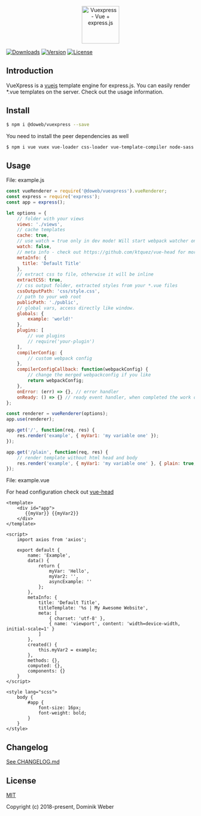 <p align="center"><img width="100" src="https://i.imgur.com/gVS6Mja.png" alt="Vuexpress - Vue + express.js"></p>

<p align="center">

  <a href="https://www.npmjs.com/package/@doweb/vuexpress"><img src="https://img.shields.io/npm/dm/@doweb/vuexpress.svg" alt="Downloads"></a>
  <a href="https://www.npmjs.com/package/@doweb/vuexpress"><img src="https://badge.fury.io/js/%40doweb%2Fvuexpress.svg" alt="Version"></a>
  <a href="https://www.npmjs.com/package/@doweb/vuexpress"><img src="https://img.shields.io/npm/l/@doweb/vuexpress.svg" alt="License"></a>

</p>

## Introduction

VueXpress is a [vuejs](https://vuejs.org) template engine for express.js. You can easily render *.vue templates on the server. Check out the usage information.

## Install

```bash
$ npm i @doweb/vuexpress --save
```

You need to install the peer dependencies as well

```bash
$ npm i vue vuex vue-loader css-loader vue-template-compiler node-sass sass-loader postcss-loader postcss-loader webpack-node-externals webpack-merge webpack babel-core babel-loader babel-plugin-transform-object-rest-spread babel-preset-env --save
```

## Usage

File: example.js

```js
const vueRenderer = require('@doweb/vuexpress').vueRenderer;
const express = require('express');
const app = express();

let options = {
    // folder with your views
    views: './views',
    // cache templates
    cache: true,
    // use watch = true only in dev mode! Will start webpack watcher only on the current request.
    watch: false,
    // meta info - check out https://github.com/ktquez/vue-head for more information
    metaInfo: {
      title: 'Default Title'
    },
    // extract css to file, otherwise it will be inline
    extractCSS: true,
    // css output folder, extracted styles from your *.vue files
    cssOutputPath: 'css/style.css',
    // path to your web root
    publicPath: './public',
    // global vars, access directly like window.
    globals: {
        example: 'world!'
    },
    plugins: [
        // vue plugins
        // require('your-plugin')
    ],
    compilerConfig: {
        // custom webpack config
    },
    compilerConfigCallback: function(webpackConfig) {
        // change the merged webpackconfig if you like
        return webpackConfig;
    },
    onError: (err) => {}, // error handler
    onReady: () => {} // ready event handler, when completed the work of initialization
};

const renderer = vueRenderer(options);
app.use(renderer);

app.get('/', function(req, res) {
    res.render('example', { myVar1: 'my variable one' });
});

app.get('/plain', function(req, res) {
    // render template without html head and body
    res.render('example', { myVar1: 'my variable one' }, { plain: true, inlineCSS: false });
});
```

File: example.vue

For head configuration check out [vue-head](https://github.com/ktquez/vue-head)

```
<template>
    <div id="app">
       {{myVar}} {{myVar2}}
    </div>
</template>

<script>
    import axios from 'axios';

    export default {
        name: 'Example',
        data() {
            return {
                myVar: 'Hello',
                myVar2: '',
                asyncExample: ''
            };
        },
        metaInfo: {
            title: 'Default Title',
            titleTemplate: '%s | My Awesome Website',
            meta: [
                { charset: 'utf-8' },
                { name: 'viewport', content: 'width=device-width, initial-scale=1' }
            ]
        },
        created() {
            this.myVar2 = example;
        },
        methods: {},
        computed: {},
        components: {}
    }
</script>

<style lang="scss">
    body {
        #app {
            font-size: 16px;
            font-weight: bold;
        }
    }
</style>
```

## Changelog

[See CHANGELOG.md](https://github.com/vuexpress/vuexpress/blob/master/CHANGELOG.md)

## License

[MIT](http://opensource.org/licenses/MIT)

Copyright (c) 2018-present, Dominik Weber
